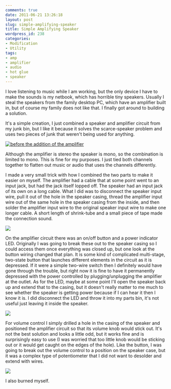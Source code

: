 ```yaml
---
comments: true
date: 2011-06-21 13:26:18
layout: post
slug: simple-amplifying-speaker
title: Simple Amplifying Speaker
wordpress_id: 238
categories:
- Modification
- Utility
tags:
- amp
- amplifier
- audio
- hot glue
- speaker
---
```


I love listening to music while I am working, but the only device I have to make the sounds is my netbook, which has horrible tiny speakers. Usually I steal the speakers from the family desktop PC, which have an amplifier built in, but of course my family does not like that. I finally got around to building a solution.

It's a simple creation, I just combined a speaker and amplifier circuit from my junk bin, but I like it because it solves the scarce-speaker problem and uses two pieces of junk that weren't being used for anything.

[![before the addition of the amplifier](http://www.hackniac.com/blog/wp-content/uploads/2011/06/spkr_front_view-1024x768.jpg)](http://www.hackniac.com/blog/wp-content/uploads/2011/06/spkr_front_view.jpg)

<!--more-->

Although the amplifier is stereo the speaker is mono, so the combination is limited to mono. This is fine for my purposes. I just tied both channels together to flatten out music or audio that uses the channels differently.

I made a very small trick with how I combined the two parts to make it easier on myself. The amplifier had a cable that at some point went to an input jack, but had the jack itself lopped off. The speaker had an input jack of its own on a long cable. What I did was to disconnect the speaker input wire, pull it out of the hole in the speaker casing, thread the amplifier input wire out of the same hole in the speaker casing from the inside, and then solder the amplifier input wire to the original speaker input wire to make one longer cable. A short length of shrink-tube and a small piece of tape made the connection sound.

[![](http://www.hackniac.com/blog/wp-content/uploads/2011/06/spkr_guts-1024x768.jpg)](http://www.hackniac.com/blog/wp-content/uploads/2011/06/spkr_guts.jpg)

On the amplifier circuit there was an on/off button and a power indicator LED. Originally I was going to break these out to the speaker casing so I could access them once everything was closed up, but one look at the button wiring changed that plan. It is some kind of complicated multi-stage, two-state button that launches different elements in the circuit as it is depressed. If it were a simple two-wire switch then I definitely would have gone through the trouble, but right now it is fine to have it permanently depressed with the power controlled by plugging/unplugging the amplifier at the outlet. As for the LED, maybe at some point I'll open the speaker back up and extend that to the casing, but it doesn't really matter to me much to see whether the speaker is getting power because if I can hear it then I know it is. I did disconnect the LED and throw it into my parts bin, it's not useful just leaving it inside the speaker.

[![](http://www.hackniac.com/blog/wp-content/uploads/2011/06/spkr_volume_control-1024x768.jpg)](http://www.hackniac.com/blog/wp-content/uploads/2011/06/spkr_volume_control.jpg)

For volume control I simply drilled a hole in the casing of the speaker and positioned the amplifier circuit so that its volume knob would stick out. It's not the best solution and looks a little odd, but it works fine and is surprisingly easy to use (I was worried that too little knob would be sticking out or it would get caught on the edges of the hole). Like the button, I was going to break out the volume control to a position on the speaker case, but it was a complex type of potentiometer that I did not want to desolder and extend with wires.

[![](http://www.hackniac.com/blog/wp-content/uploads/2011/06/sad_ninja-1024x768.jpg)](http://www.hackniac.com/blog/wp-content/uploads/2011/06/sad_ninja.jpg)

I also burned myself.
